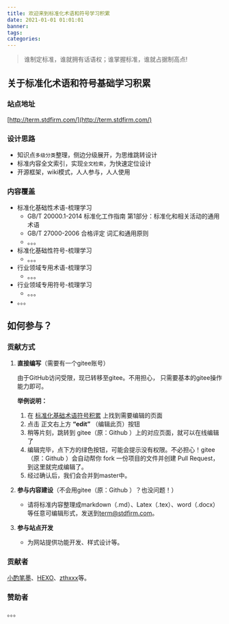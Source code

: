 ```yaml
---
title: 欢迎来到标准化术语和符号学习积累
date: 2021-01-01 01:01:01
banner:
tags:
categories:
---
```


>谁制定标准，谁就拥有话语权；谁掌握标准，谁就占据制高点!

##  关于标准化术语和符号基础学习积累

### 站点地址

[http://term.stdfirm.com/](http://term.stdfirm.com/) 

### 设计思路

- 知识点`多级分类`整理，侧边分级展开，为思维跳转设计
- 标准内容全文索引，实现`全文检索`，为快速定位设计
- 开源框架，wiki模式，人人参与，人人使用

###  内容覆盖

- 标准化基础性术语-梳理学习
  - GB/T 20000.1-2014 标准化工作指南 第1部分：标准化和相关活动的通用术语
  - GB/T 27000-2006  合格评定 词汇和通用原则
  - 。。。
- 标准化基础性符号-梳理学习
  - 。。。
- 行业领域专用术语-梳理学习
  - 。。。
- 行业领域专用符号-梳理学习
  - 。。。
- 。。。


## 如何参与？

### 贡献方式

1. **直接编写**（需要有一个gitee账号）
   
   由于GitHub访问受限，现已转移至gitee。不用担心， 只需要基本的gitee操作能力即可。
   
   **举例说明：**
   
   1. 在 [标准化基础术语符号积累](http://term.stdfirm.com/) 上找到需要编辑的页面
   2. 点击 正文右上方 **“edit”** （编辑此页）按钮
   3. 稍等片刻，跳转到 gitee（原：Github ）上的对应页面，就可以在线编辑了
   4. 编辑完毕，点下方的绿色按钮，可能会提示没有权限。不必担心！gitee（原：Github ）会自动帮你 fork 一份项目的文件并创建 Pull Request，到这里就完成编辑了。
   5. 经过确认后，我们会合并到master中。
   
2. **参与内容建设**（不会用gitee（原：Github ）？也没问题！）

   - 请将标准内容整理成markdown（.md）、Latex（.tex）、word（.docx）等任意可编辑形式，发送到[term@stdfirm.com](mailto:term@stdfirm.com)。

3. **参与站点开发**

   - 为网站提供功能开发、样式设计等。

### 贡献者

[小酌笔墨](http://www.blog.stdfirm.com/)、[HEXO](https://hexo.io/about/)、[zthxxx](https://github.com/zthxxx/hexo-theme-Wikitten)等。

### 赞助者
。。。